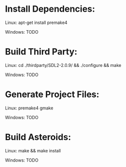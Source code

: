 Install Dependencies:
=====
Linux:
    apt-get install premake4

Windows:
    TODO

Build Third Party:
=====
Linux:
    cd ./thirdparty/SDL2-2.0.9/ && ./configure && make

Windows:
    TODO

Generate Project Files:
=====
Linux:
    premake4 gmake

Windows:
    TODO


Build Asteroids:
=====
Linux:
    make && make install

Windows:
    TODO

